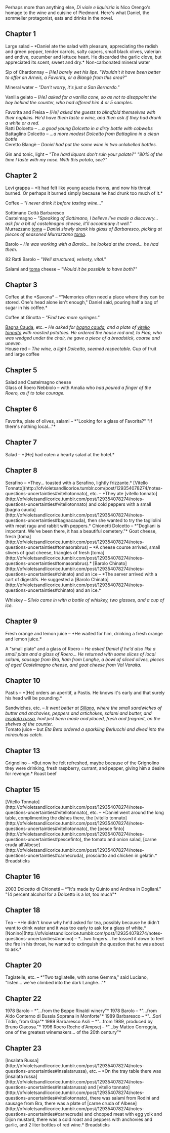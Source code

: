Perhaps more than anything else, *Di viole e liquirizia* is Nico Orengo's homage to the wine and cuisine of Piedmont. Here's what Daniel, the sommelier protagonist, eats and drinks in the novel. 

<h2>Chapter 1</h2>
Large salad &ndash; *Daniel ate the salad with pleasure, appreciating the radish and green pepper, tender carrots, salty capers, small black olives, valerian and endive, cucumber and lettuce heart. He discarded the garlic clove, but appreciated its scent, sweet and dry.*  
Non-carbonated mineral water

Sip of Chardonnay &ndash; *[He] barely wet his lips. "Wouldn't it have been better to offer an Arneis, a Favorita, or a Blang&egrave; from this area?"*

Mineral water &ndash; *"Don't worry, it's just a San Bernardo."*

Vanilla gelato &ndash; *[He] asked for a vanilla cone, so as not to disappoint the boy behind the counter, who had offered him 4 or 5 samples.*

Favorita and Freisa &ndash; *[He] asked the guests to blindfold themselves with their napkins. He'd have them taste a wine, and then ask if they had drunk a white or a red.*  
Ratti Dolcetto &ndash; *...a good young Dolcetto in a dirty bottle with cobwebs*  
Battaglino Dolcetto &ndash; *...a more modest Dolcetto from Battaglino in a clean bottle*  
Ceretto Blang&egrave; &ndash; *Daniel had put the same wine in two unlabelled bottles.*  

Gin and tonic, light &ndash; *"The hard liquors don't ruin your palate?" "80% of the time I taste with my nose. With this potato, see?"*

<h2>Chapter 2</h2>
Levi grappa &ndash; *It had felt like young acacia thorns, and now his throat burned. Or perhaps it burned simply because he had drunk too much of it.*

Coffee &ndash; *"I never drink it before tasting wine..."*

Sottimano Cott&agrave; Barbaresco  
Castelmagno &ndash; *"Speaking of Sottimano, I believe I've made a discovery... ask for a bit of castelmagno cheese, it'll accompany it well."*  
Murrazzano [toma](http://ofvioletsandlicorice.tumblr.com/post/129354078274/notes-questions-uncertainties#tomasorabrus) &ndash; *Daniel slowly drank his glass of Barbaresco, picking at pieces of seasoned Murrazzano [toma](http://ofvioletsandlicorice.tumblr.com/post/129354078274/notes-questions-uncertainties#tomasorabrus).*

Barolo &ndash; *He was working with a Barolo... he looked at the crowd... he had them.*

82 Ratti Barolo &ndash; *"Well structured, velvety, vital."*

Salami and [toma](http://ofvioletsandlicorice.tumblr.com/post/129354078274/notes-questions-uncertainties#tomasorabrus) cheese &ndash; *"Would it be possible to have both?"*

<h2>Chapter 3</h2>
Coffee at the *Savona* &ndash; *"Memories often need a place where they can be stored. One's head alone isn't enough," Daniel said, pouring half a bag of sugar in his coffee.*

Coffee at Ginotta &ndash; *"Find two more syringes."*

[Bagna Cauda](http://ofvioletsandlicorice.tumblr.com/post/129354078274/notes-questions-uncertainties#bagnacauda), etc. &ndash; *He asked for [bagna cauda](http://ofvioletsandlicorice.tumblr.com/post/129354078274/notes-questions-uncertainties#bagnacauda), and a plate of [vitello tonnato](http://ofvioletsandlicorice.tumblr.com/post/129354078274/notes-questions-uncertainties#vitellotonnato) with roasted potatoes. He ordered the house red and, to Flop, who was wedged under the chair, he gave a piece of a breadstick, coarse and uneven.*  
House red &ndash; *The wine, a light Dolcetto, seemed respectable.* 
Cup of fruit and large coffee  

<h2>Chapter 5</h2>

Salad and Castelmagno cheese  
Glass of Roero Nebbiolo &ndash; with Amalia who *had poured a finger of the Roero, as if to take courage.*

<h2>Chapter 6</h2>
Favorita, plate of olives, salami &ndash; *"Looking for a glass of Favorita?" "If there's nothing local..."*

<h2>Chapter 7</h2>
Salad &ndash; *[He] had eaten a hearty salad at the hotel.*

<h2>Chapter 8</h2>
Serafino &ndash; *They... toasted with a Serafino, lightly frizzante.*  
[Vitello Tonnato](http://ofvioletsandlicorice.tumblr.com/post/129354078274/notes-questions-uncertainties#vitellotonnato), etc. &ndash; *They ate [vitello tonnato](http://ofvioletsandlicorice.tumblr.com/post/129354078274/notes-questions-uncertainties#vitellotonnato) and cold peppers with a small [bagna cauda](http://ofvioletsandlicorice.tumblr.com/post/129354078274/notes-questions-uncertainties#bagnacauda), then she wanted to try the tagliolini with meat ragu and rabbit with peppers.*  
Chionetti Dolcetto &ndash; *"Dogliani is important. We've been there, it has a beautiful cemetery."*  
Goat cheese, fresh [toma](http://ofvioletsandlicorice.tumblr.com/post/129354078274/notes-questions-uncertainties#tomasorabrus) &ndash; *A cheese course arrived, small slivers of goat cheese, triangles of fresh [toma](http://ofvioletsandlicorice.tumblr.com/post/129354078274/notes-questions-uncertainties#tomasorabrus).*  
[Barolo Chinato](http://ofvioletsandlicorice.tumblr.com/post/129354078274/notes-questions-uncertainties#chinato) and an ice &ndash; *The server arrived with a cart of digestifs. He suggested a [Barolo Chinato](http://ofvioletsandlicorice.tumblr.com/post/129354078274/notes-questions-uncertainties#chinato) and an ice.*  

Whiskey &ndash; *Silvio came in with a bottle of whiskey, two glasses, and a cup of ice.*

<h2>Chapter 9</h2>
Fresh orange and lemon juice &ndash; *He waited for him, drinking a fresh orange and lemon juice.*

A "small plate" and a glass of Roero &ndash; *He asked Daniel if he'd also like a small plate and a glass of Roero... He returned with some slices of local salami, sausage from Bra, ham from Langhe, a bowl of sliced olives, pieces of aged Castelmagno cheese, and goat cheese from Val Varaita.*

<h2>Chapter 10</h2>
Pastis &ndash; *[He] orders an aperitif, a Pastis. He knows it's early and that surely his head will be pounding.*

Sandwiches, etc. &ndash; *It went better at [Sillano](http://ofvioletsandlicorice.tumblr.com/post/129354078274/notes-questions-uncertainties#sillano), where the small sandwiches of butter and anchovies, peppers and artichokes, salami and butter, and [insalata russa](http://ofvioletsandlicorice.tumblr.com/post/129354078274/notes-questions-uncertainties#insalatarussa), had just been made and placed, fresh and fragrant, on the shelves of the counter.*  
Tomato juice &ndash; but *Eta Beta ordered a sparkling Berlucchi and dived into the miraculous catch.*


<h2>Chapter 13</h2>
Grignolino &ndash; *But now he felt refreshed, maybe because of the Grignolino they were drinking, fresh raspberry, currant, and pepper, giving him a desire for revenge.*  
Roast beef

<h2>Chapter 15</h2>
[Vitello Tonnato](http://ofvioletsandlicorice.tumblr.com/post/129354078274/notes-questions-uncertainties#vitellotonnato), etc. &ndash; *Daniel went around the long table, complimenting the dishes there, the [vitello tonnato](http://ofvioletsandlicorice.tumblr.com/post/129354078274/notes-questions-uncertainties#vitellotonnato), the [pesce finto](http://ofvioletsandlicorice.tumblr.com/post/129354078274/notes-questions-uncertainties#pescefinto), the tomato and onion salad, [carne cruda all'Albese](http://ofvioletsandlicorice.tumblr.com/post/129354078274/notes-questions-uncertainties#carnecruda), prosciutto and chicken in gelatin.*  
Breadsticks

<h2>Chapter 16</h2>
2003 Dolcetto di Chionetti &ndash; *"It's made by Quinto and Andrea in Dogliani." "14 percent alcohol for a Dolcetto is a lot, too much"*

<h2>Chapter 18</h2>
Tea &ndash; *He didn't know why he'd asked for tea, possibly because he didn't want to drink water and it was too early to ask for a glass of white.*  
[Nonino](http://ofvioletsandlicorice.tumblr.com/post/129354078274/notes-questions-uncertainties#nonino) &ndash; *...two fingers... he tossed it down to feel the fire in his throat, he wanted to extinguish the question that he was about to ask.*  

<h2>Chapter 20</h2>
Tagiatelle, etc. &ndash; *"Two tagliatelle, with some Gemma," said Luciano, "listen... we've climbed into the dark Langhe..."*

<h2>Chapter 22</h2>
1978 Barolo &ndash; *"...from the Beppe Rinaldi winery"*  
1978 Barolo &ndash; *"...from Aldo Conterno di Bussia Soprana in Monforte"*  
1989 Barbaresco &ndash; *"...Sor&iacute; Tild&iacute;n, from Gaja"*  
1989 Barbaresco Asili &ndash; *"...from 1989, produced by Bruno Giacosa."*  
1996 Roero Roche d'Ampsej &ndash; *"...by Matteo Correggia, one of the greatest winemakers... of the 20th century"*  

<h2>Chapter 23</h2>
[Insalata Russa](http://ofvioletsandlicorice.tumblr.com/post/129354078274/notes-questions-uncertainties#insalatarussa), etc. &ndash; *On the tray table there was [insalata russa](http://ofvioletsandlicorice.tumblr.com/post/129354078274/notes-questions-uncertainties#insalatarussa) and [vitello tonnato](http://ofvioletsandlicorice.tumblr.com/post/129354078274/notes-questions-uncertainties#vitellotonnato), there was salami from Rodini and sausage from Bra, there was a plate of [carne cruda of Albese](http://ofvioletsandlicorice.tumblr.com/post/129354078274/notes-questions-uncertainties#carnecruda) and chopped meat with egg yolk and Dijon mustard, there was a cold roast and peppers with anchovies and garlic, and 2 liter bottles of red wine.*  
Breadsticks
